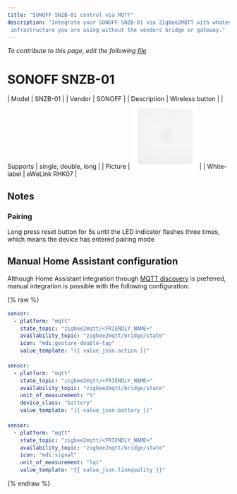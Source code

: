 ```yaml
---
title: "SONOFF SNZB-01 control via MQTT"
description: "Integrate your SONOFF SNZB-01 via Zigbee2MQTT with whatever smart home
 infrastructure you are using without the vendors bridge or gateway."
---
```


*To contribute to this page, edit the following
[file](https://github.com/Koenkk/zigbee2mqtt.io/blob/master/docs/devices/SNZB-01.md)*

# SONOFF SNZB-01

| Model | SNZB-01  |
| Vendor  | SONOFF  |
| Description | Wireless button |
| Supports | single, double, long |
| Picture | ![SONOFF SNZB-01](../images/devices/SNZB-01.jpg) |
| White-label | eWeLink RHK07 |

## Notes


### Pairing
Long press reset button for 5s until the LED indicator flashes three times, which means the device has entered pairing mode


## Manual Home Assistant configuration
Although Home Assistant integration through [MQTT discovery](../integration/home_assistant) is preferred,
manual integration is possible with the following configuration:


{% raw %}
```yaml
sensor:
  - platform: "mqtt"
    state_topic: "zigbee2mqtt/<FRIENDLY_NAME>"
    availability_topic: "zigbee2mqtt/bridge/state"
    icon: "mdi:gesture-double-tap"
    value_template: "{{ value_json.action }}"

sensor:
  - platform: "mqtt"
    state_topic: "zigbee2mqtt/<FRIENDLY_NAME>"
    availability_topic: "zigbee2mqtt/bridge/state"
    unit_of_measurement: "%"
    device_class: "battery"
    value_template: "{{ value_json.battery }}"

sensor:
  - platform: "mqtt"
    state_topic: "zigbee2mqtt/<FRIENDLY_NAME>"
    availability_topic: "zigbee2mqtt/bridge/state"
    icon: "mdi:signal"
    unit_of_measurement: "lqi"
    value_template: "{{ value_json.linkquality }}"
```
{% endraw %}


